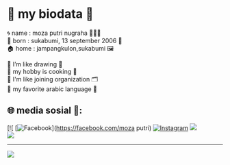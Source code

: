 #         🎀 my biodata 🎀 
 🌀 name : moza putri nugraha 🧚🏻‍♂️ <br>
 👼 born : sukabumi, 13 september 2006 🎉 <br>
 🏠 home : jampangkulon,sukabumi 🖼️ <br>

🫧 I’m like drawing 🎨 <br>
🫧 my hobby is cooking 🥘 <br>
🫧 I'm like joining organization 🗂️ <br>
🫧 my favorite arabic language 📨 <br>


## 🌐 media sosial 📱:
[![  [![Facebook](https://img.shields.io/badge/Facebook-%231877F2.svg?logo=Facebook&logoColor=white)](https://facebook.com/moza putri) [![Instagram](https://img.shields.io/badge/Instagram-%23E4405F.svg?logo=Instagram&logoColor=white)](https://instagram.com/mozzzz13) 
![](https://nirzak-streak-stats.vercel.app/?user=Mozaputri13&theme=dark&hide_border=false)<br/>
![](https://github-readme-stats.vercel.app/api/top-langs/?username=Mozaputri13&theme=dark&hide_border=false&include_all_commits=false&count_private=false&layout=compact)

---
[![](https://visitcount.itsvg.in/api?id=Mozaputri13&icon=0&color=0)](https://visitcount.itsvg.in)

<!-- Proudly created with GPRM ( https://gprm.itsvg.in ) -->
